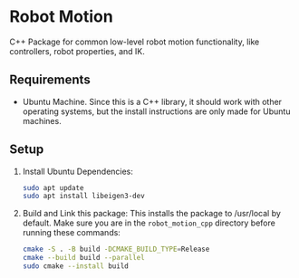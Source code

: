# Robot Motion
C++ Package for common low-level robot motion functionality, like controllers, robot properties, and IK.

## Requirements
* Ubuntu Machine. Since this is a C++ library, it should work with other operating systems, but the install instructions are only made for Ubuntu machines.

## Setup
1. Install Ubuntu Dependencies:
    ```bash
    sudo apt update
    sudo apt install libeigen3-dev
    ```

2. Build and Link this package:
    This installs the package to /usr/local by default. Make sure you are in the `robot_motion_cpp` directory before running these commands:
    ```bash
    cmake -S . -B build -DCMAKE_BUILD_TYPE=Release
    cmake --build build --parallel
    sudo cmake --install build 
    ```
